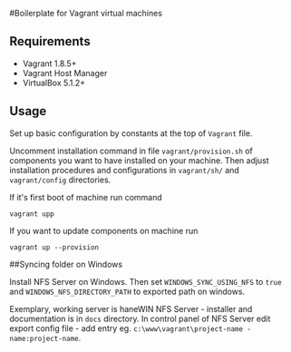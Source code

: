 
#Boilerplate for Vagrant virtual machines

## Requirements

* Vagrant 1.8.5+
* Vagrant Host Manager
* VirtualBox 5.1.2+

## Usage

Set up basic configuration by constants at the top of `Vagrant` file.

Uncomment installation command in file `vagrant/provision.sh` of components you want to have installed on your machine. Then adjust installation procedures and configurations in `vagrant/sh/` and `vagrant/config` directories.

If it's first boot of machine run command
```
vagrant upp
```

If you want to update components on machine run
```
vagrant up --provision
```

##Syncing folder on Windows

Install NFS Server on Windows. Then set `WINDOWS_SYNC_USING_NFS` to `true` and `WINDOWS_NFS_DIRECTORY_PATH` to exported path on windows.

Exemplary, working server is haneWIN NFS Server - installer and documentation is in `docs` directory. In control panel of NFS Server edit export config file - add entry eg. `c:\www\vagrant\project-name -name:project-name`.



